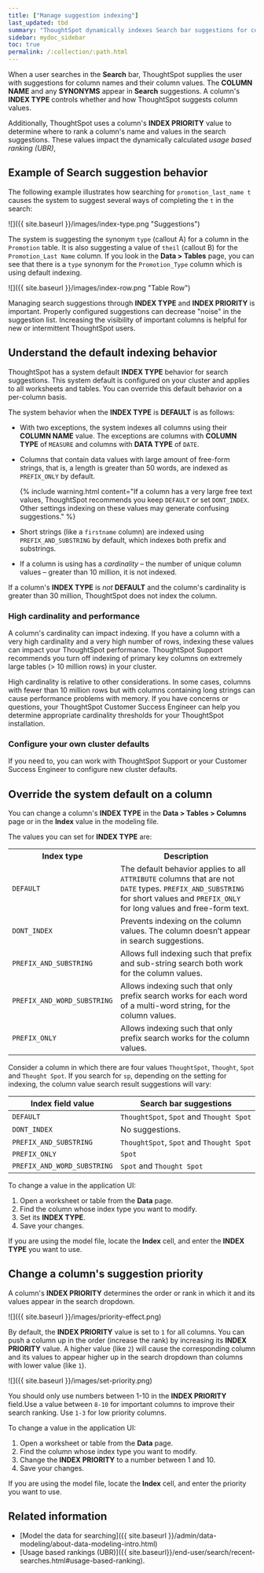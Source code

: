 ```yaml
---
title: ["Manage suggestion indexing"]
last_updated: tbd
summary: "ThoughtSpot dynamically indexes Search bar suggestions for column names and values."
sidebar: mydoc_sidebar
toc: true
permalink: /:collection/:path.html
---
```

When a user searches in the **Search** bar, ThoughtSpot supplies the user with
suggestions for column names and their column values. The **COLUMN NAME**
and any **SYNONYMS** appear in **Search** suggestions. A column's **INDEX TYPE**
controls whether and how ThoughtSpot suggests column values.

Additionally, ThoughtSpot uses a column's **INDEX PRIORITY** value to determine where
to rank a column's name and values in the search suggestions. These values
impact the dynamically calculated _usage based ranking (UBR)_,

## Example of Search suggestion behavior

The following example illustrates how searching for `promotion_last_name t` causes
the system to suggest several ways of completing the `t` in the search:

![]({{ site.baseurl }}/images/index-type.png "Suggestions")

The system is suggesting the synonym `type` (callout A) for a column in the
`Promotion` table.  It is also suggesting a value of `theil` (callout B) for the
`Promotion_Last Name` column. If you look in the **Data > Tables** page, you can
see that there is a `type` synonym for the `Promotion_Type` column which is using
default indexing.

![]({{ site.baseurl }}/images/index-row.png "Table Row")

Managing search suggestions through **INDEX TYPE** and **INDEX PRIORITY** is
important. Properly configured suggestions can decrease "noise" in the
suggestion list. Increasing the visibility of important columns is helpful
for new or intermittent ThoughtSpot users.

## Understand the default indexing behavior

ThoughtSpot has a system default **INDEX TYPE** behavior for search suggestions.
This system default is configured on your cluster and applies to all worksheets
and tables. You can override this default behavior on a per-column basis.

The system behavior when the **INDEX TYPE** is **DEFAULT** is as follows:

- With two exceptions, the system indexes all columns using their **COLUMN NAME**
value. The exceptions are columns with **COLUMN TYPE** of `MEASURE` and columns
with **DATA TYPE** of `DATE`.

- Columns that contain data values with large amount of free-form strings, that is,
a length is greater than 50 words, are indexed as `PREFIX_ONLY` by default.

  {% include warning.html content="If a column has a very large free text
  values, ThoughtSpot recommends you keep `DEFAULT` or set `DONT_INDEX`. Other
  settings indexing on these values may generate confusing suggestions." %}

- Short strings (like a `firstname` column) are indexed using
`PREFIX_AND_SUBSTRING` by default, which indexes both prefix and substrings.

- If a column is using has a _cardinality_ &ndash; the number of unique column values &ndash;  greater
  than 10 million, it is not indexed.

If a column's **INDEX TYPE** is _not_ **DEFAULT** and the column's cardinality is
greater than 30 million, ThoughtSpot does not index the column.

### High cardinality and performance

A column's cardinality can impact indexing. If you have a column with a very
high cardinality and a very high number of rows, indexing these values can
impact your ThoughtSpot performance. ThoughtSpot Support recommends you turn off
indexing of primary key columns on extremely large tables (> 10 million rows) in
your cluster.

High cardinality is relative to other considerations. In some cases, columns
with fewer than 10 million rows but with columns containing long strings can
cause performance problems with memory. If you have concerns or questions, your
ThoughtSpot Customer Success Engineer can help you determine appropriate
cardinality thresholds for your ThoughtSpot installation.

### Configure your own cluster defaults

If you need to, you can work with ThoughtSpot Support or your Customer Success
Engineer to configure new cluster defaults.

## Override the system default on a column

You can change a column's **INDEX TYPE** in the **Data > Tables > Columns** page
or in the **Index** value in the modeling file.  

The values you can set for **INDEX TYPE** are:

<table id="index-type">
<colgroup>
    <col style="width:30%">
    <col style="width:70%">
 </colgroup>
  <tbody>
  <tr>
    <th>Index type</th>
    <th>Description</th>
  </tr>
    <tr>
      <td><code class="highlighter-rouge">DEFAULT</code></td>
      <td>The default behavior applies to all <code class="highlighter-rouge">ATTRIBUTE</code> columns that are not <code class="highlighter-rouge">DATE</code> types. <code class="highlighter-rouge">PREFIX_AND_SUBSTRING</code> for short values and <code class="highlighter-rouge">PREFIX_ONLY</code> for long values and free-form text.</td>
    </tr>
    <tr>
      <td><code class="highlighter-rouge">DONT_INDEX</code></td>
      <td>Prevents indexing on the column values. The column doesn’t appear in search suggestions.</td>
    </tr>
    <tr>
      <td><code class="highlighter-rouge">PREFIX_AND_SUBSTRING</code></td>
      <td>Allows full indexing such that prefix and sub-string search both work for the column values.</td>
    </tr>
    <tr>
      <td><code class="highlighter-rouge">PREFIX_AND_WORD_SUBSTRING</code></td>
      <td>Allows indexing such that only prefix search works for each word of a multi-word string, for the column values.</td>
    </tr>
    <tr>
      <td><code class="highlighter-rouge">PREFIX_ONLY</code></td>
      <td>Allows indexing such that only prefix search works for the column values.</td>
    </tr>
  </tbody>
</table>

Consider a column in which there are four values `ThoughtSpot`, `Thought`,
`Spot` and `Thought Spot`. If you search for `sp`, depending on the setting for
indexing, the column value search result suggestions will vary:

|Index field value|Search bar suggestions|
|---------------------|----------------------|
|`DEFAULT`|`ThoughtSpot`, `Spot` and `Thought Spot`|
|`DONT_INDEX`|No suggestions.|
|`PREFIX_AND_SUBSTRING`|`ThoughtSpot`, `Spot` and `Thought Spot`|
|`PREFIX_ONLY`|`Spot`|
|`PREFIX_AND_WORD_SUBSTRING`|`Spot` and `Thought Spot`|

To change a value in the application UI:

1. Open a worksheet or table from the **Data** page.
2. Find the column whose index type you want to modify.
3. Set its **INDEX TYPE**.
4. Save your changes.

If you are using the model file, locate the **Index** cell, and enter the **INDEX TYPE** you
want to use.

## Change a column's suggestion priority

A column's **INDEX PRIORITY** determines the order or rank in which it and its
values appear in the search dropdown.

![]({{ site.baseurl }}/images/priority-effect.png)

By default, the **INDEX PRIORITY** value is set to `1` for all columns. You can
push a column up in the order (increase the rank) by increasing its **INDEX
PRIORITY** value. A higher value (like `2`) will cause the corresponding column
and its values to appear higher up in the search dropdown than columns with
lower value (like `1`).

![]({{ site.baseurl }}/images/set-priority.png)

You should only use numbers between 1-10 in the **INDEX PRIORITY** field.Use a
value between `8-10` for important columns to improve their search ranking. Use
`1-3` for low priority columns.  

 To change a value in the application UI:

1. Open a worksheet or table from the **Data** page.
2. Find the column whose index type you want to modify.
3. Change the **INDEX PRIORITY** to a number between 1 and 10.
4. Save your changes.

If you are using the model file, locate the **Index** cell, and enter the
priority you want to use.

## Related information  

- [Model the data for searching]({{ site.baseurl }}/admin/data-modeling/about-data-modeling-intro.html)
- [Usage based rankings (UBR)]({{ site.baseurl}}/end-user/search/recent-searches.html#usage-based-ranking).
